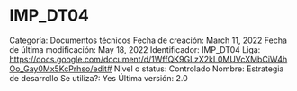 # IMP_DT04

Categoría: Documentos técnicos
Fecha de creación: March 11, 2022
Fecha de última modificación: May 18, 2022
Identificador: IMP_DT04
Liga: https://docs.google.com/document/d/1WffQK9GLzX2kL0MUVcXMbCiW4hOo_Gay0Mx5KcPrhso/edit#
Nivel o status: Controlado
Nombre: Estrategia de desarrollo
Se utiliza?: Yes
Última versión: 2.0
